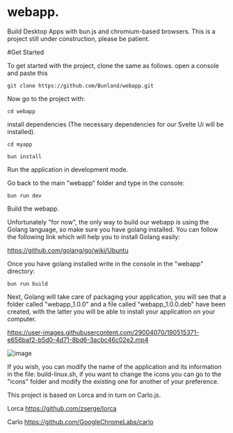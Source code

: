 # webapp.

Build Desktop Apps with bun.js and chromium-based browsers.
This is a project still under construction, please be patient.

#Get Started

To get started with the project, clone the same as follows. open a console and paste this

``` 
git clone https://github.com/Bunland/webapp.git
```
Now go to the project with:
```
cd webapp
```

install dependencies (The necessary dependencies for our Svelte Ui will be installed).

```
cd myapp 
```

```
bun install
```

Run the application in development mode. 

Go back to the main "webapp" folder and type in the console:
```
bun run dev
```

Build the webapp.

Unfortunately "for now", the only way to build our webapp is using the Golang language, so make sure you have golang installed. You can follow the following link which will help you to install Golang easily:

https://github.com/golang/go/wiki/Ubuntu


Once you have golang installed write in the console in the "webapp" directory:

```
bun run build
```

Next, Golang will take care of packaging your application, you will see that a folder called "webapp_1.0.0" and a file called "webapp_1.0.0.deb" have been created, with the latter you will be able to install your application on your computer.


https://user-images.githubusercontent.com/29004070/190515371-e656baf2-b5d0-4d71-8bd6-3acbc46c02e2.mp4

![image](https://user-images.githubusercontent.com/29004070/193175313-cca3836d-ed39-4fad-975e-2ef750b5c7c4.png)


If you wish, you can modify the name of the application and its information in the file: build-linux.sh, if you want to change the icons you can go to the "icons" folder and modify the existing one for another of your preference.

This project is based on Lorca and in turn on Carlo.js. 

Lorca 
https://github.com/zserge/lorca 

Carlo 
https://github.com/GoogleChromeLabs/carlo

